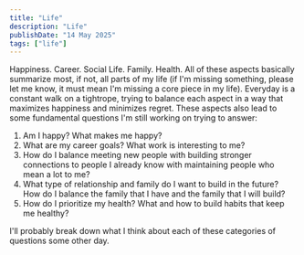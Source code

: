 ```yaml
---
title: "Life"
description: "Life"
publishDate: "14 May 2025"
tags: ["life"]
---
```


Happiness. Career. Social Life. Family. Health. All of these aspects basically summarize most, if not, all parts of my life (if I'm missing something, please let me know, it must mean I'm missing a core piece in my life). Everyday is a constant walk on a tightrope, trying to balance each aspect in a way that maximizes happiness and minimizes regret. These aspects also lead to some fundamental questions I'm still working on trying to answer:

1. Am I happy? What makes me happy?
2. What are my career goals? What work is interesting to me?
3. How do I balance meeting new people with building stronger connections to people I already know with maintaining people who mean a lot to me?
4. What type of relationship and family do I want to build in the future? How do I balance the family that I have and the family that I will build?
5. How do I prioritize my health? What and how to build habits that keep me healthy?

I'll probably break down what I think about each of these categories of questions some other day.